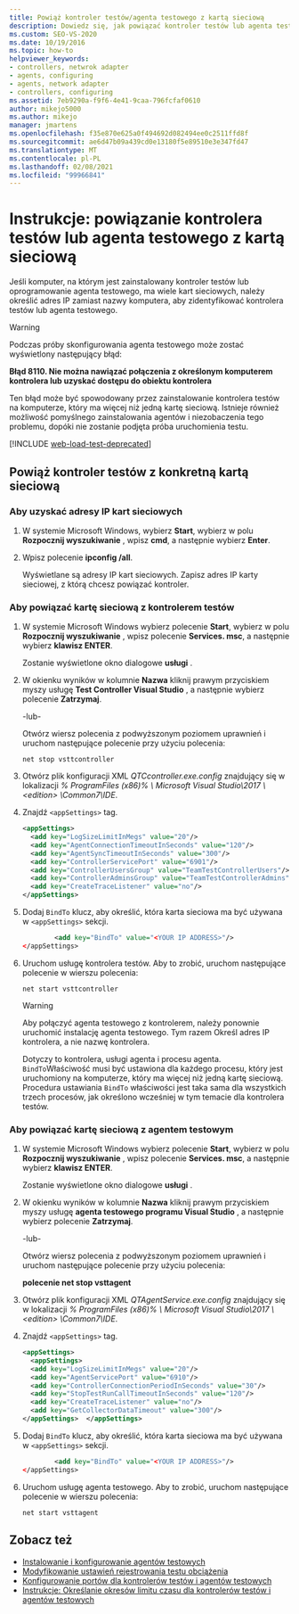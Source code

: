 ```yaml
---
title: Powiąż kontroler testów/agenta testowego z kartą sieciową
description: Dowiedz się, jak powiązać kontroler testów lub agenta testowego z kartą sieciową przy użyciu adresu IP, na wypadek gdy jest zainstalowany dla wielu kart sieciowych.
ms.custom: SEO-VS-2020
ms.date: 10/19/2016
ms.topic: how-to
helpviewer_keywords:
- controllers, netwrok adapter
- agents, configuring
- agents, network adapter
- controllers, configuring
ms.assetid: 7eb9290a-f9f6-4e41-9caa-796fcfaf0610
author: mikejo5000
ms.author: mikejo
manager: jmartens
ms.openlocfilehash: f35e870e625a0f494692d082494ee0c2511ffd8f
ms.sourcegitcommit: ae6d47b09a439cd0e13180f5e89510e3e347fd47
ms.translationtype: MT
ms.contentlocale: pl-PL
ms.lasthandoff: 02/08/2021
ms.locfileid: "99966841"
---
```

# <a name="how-to-bind-a-test-controller-or-test-agent-to-a-network-adapter"></a>Instrukcje: powiązanie kontrolera testów lub agenta testowego z kartą sieciową

Jeśli komputer, na którym jest zainstalowany kontroler testów lub oprogramowanie agenta testowego, ma wiele kart sieciowych, należy określić adres IP zamiast nazwy komputera, aby zidentyfikować kontrolera testów lub agenta testowego.

> [!WARNING]
> Podczas próby skonfigurowania agenta testowego może zostać wyświetlony następujący błąd:
>
> **Błąd 8110. Nie można nawiązać połączenia z określonym komputerem kontrolera lub uzyskać dostępu do obiektu kontrolera**
>
> Ten błąd może być spowodowany przez zainstalowanie kontrolera testów na komputerze, który ma więcej niż jedną kartę sieciową. Istnieje również możliwość pomyślnego zainstalowania agentów i niezobaczenia tego problemu, dopóki nie zostanie podjęta próba uruchomienia testu.

[!INCLUDE [web-load-test-deprecated](includes/web-load-test-deprecated.md)]

## <a name="bind-a-test-controller-to-a-specific-network-adapter"></a>Powiąż kontroler testów z konkretną kartą sieciową

### <a name="to-obtain-the-ip-addresses-of-the-network-adapters"></a>Aby uzyskać adresy IP kart sieciowych

1. W systemie Microsoft Windows, wybierz **Start**, wybierz w polu **Rozpocznij wyszukiwanie** , wpisz **cmd**, a następnie wybierz **Enter**.

2. Wpisz polecenie **ipconfig /all**.

     Wyświetlane są adresy IP kart sieciowych. Zapisz adres IP karty sieciowej, z którą chcesz powiązać kontroler.

### <a name="to-bind-a-network-adapter-to-a-test-controller"></a>Aby powiązać kartę sieciową z kontrolerem testów

1. W systemie Microsoft Windows wybierz polecenie **Start**, wybierz w polu **Rozpocznij wyszukiwanie** , wpisz polecenie **Services. msc**, a następnie wybierz **klawisz ENTER**.

     Zostanie wyświetlone okno dialogowe **usługi** .

2. W okienku wyników w kolumnie **Nazwa** kliknij prawym przyciskiem myszy usługę **Test Controller Visual Studio** , a następnie wybierz polecenie **Zatrzymaj**.

     -lub-

     Otwórz wiersz polecenia z podwyższonym poziomem uprawnień i uruchom następujące polecenie przy użyciu polecenia:

     `net stop vsttcontroller`

3. Otwórz plik konfiguracji XML *QTCcontroller.exe.config* znajdujący się w lokalizacji *% ProgramFiles (x86)% \ Microsoft Visual Studio\2017 \\ \<edition> \Common7\IDE*.

4. Znajdź `<appSettings>` tag.

    ```xml
    <appSettings>
      <add key="LogSizeLimitInMegs" value="20"/>
      <add key="AgentConnectionTimeoutInSeconds" value="120"/>
      <add key="AgentSyncTimeoutInSeconds" value="300"/>
      <add key="ControllerServicePort" value="6901"/>
      <add key="ControllerUsersGroup" value="TeamTestControllerUsers"/>
      <add key="ControllerAdminsGroup" value="TeamTestControllerAdmins"/>
      <add key="CreateTraceListener" value="no"/>
    </appSettings>
    ```

5. Dodaj `BindTo` klucz, aby określić, która karta sieciowa ma być używana w `<appSettings>` sekcji.

    ```xml
            <add key="BindTo" value="<YOUR IP ADDRESS>"/>
    </appSettings>
    ```

6. Uruchom usługę kontrolera testów. Aby to zrobić, uruchom następujące polecenie w wierszu polecenia:

    `net start vsttcontroller`

    > [!WARNING]
    > Aby połączyć agenta testowego z kontrolerem, należy ponownie uruchomić instalację agenta testowego. Tym razem Określ adres IP kontrolera, a nie nazwę kontrolera.

     Dotyczy to kontrolera, usługi agenta i procesu agenta. `BindTo`Właściwość musi być ustawiona dla każdego procesu, który jest uruchomiony na komputerze, który ma więcej niż jedną kartę sieciową. Procedura ustawiania `BindTo` właściwości jest taka sama dla wszystkich trzech procesów, jak określono wcześniej w tym temacie dla kontrolera testów.

### <a name="to-bind-a-network-interface-card-to-a-test-agent"></a>Aby powiązać kartę sieciową z agentem testowym

1. W systemie Microsoft Windows wybierz polecenie **Start**, wybierz w polu **Rozpocznij wyszukiwanie** , wpisz polecenie **Services. msc**, a następnie wybierz **klawisz ENTER**.

    Zostanie wyświetlone okno dialogowe **usługi** .

2. W okienku wyników w kolumnie **Nazwa** kliknij prawym przyciskiem myszy usługę **agenta testowego programu Visual Studio** , a następnie wybierz polecenie **Zatrzymaj**.

     -lub-

     Otwórz wiersz polecenia z podwyższonym poziomem uprawnień i uruchom następujące polecenie przy użyciu polecenia:

     **polecenie net stop vsttagent**

3. Otwórz plik konfiguracji XML *QTAgentService.exe.config* znajdujący się w lokalizacji *% ProgramFiles (x86)% \ Microsoft Visual Studio\2017 \\ \<edition> \Common7\IDE*.

4. Znajdź `<appSettings>` tag.

    ```xml
    <appSettings>
      <appSettings>
      <add key="LogSizeLimitInMegs" value="20"/>
      <add key="AgentServicePort" value="6910"/>
      <add key="ControllerConnectionPeriodInSeconds" value="30"/>
      <add key="StopTestRunCallTimeoutInSeconds" value="120"/>
      <add key="CreateTraceListener" value="no"/>
      <add key="GetCollectorDataTimeout" value="300"/>
    </appSettings>  </appSettings>
    ```

5. Dodaj `BindTo` klucz, aby określić, która karta sieciowa ma być używana w `<appSettings>` sekcji.

    ```xml
            <add key="BindTo" value="<YOUR IP ADDRESS>"/>
    </appSettings>
    ```

6. Uruchom usługę agenta testowego. Aby to zrobić, uruchom następujące polecenie w wierszu polecenia:

    `net start vsttagent`

## <a name="see-also"></a>Zobacz też

- [Instalowanie i konfigurowanie agentów testowych](../test/lab-management/install-configure-test-agents.md)
- [Modyfikowanie ustawień rejestrowania testu obciążenia](../test/modify-load-test-logging-settings.md)
- [Konfigurowanie portów dla kontrolerów testów i agentów testowych](../test/configure-ports-for-test-controllers-and-test-agents.md)
- [Instrukcje: Określanie okresów limitu czasu dla kontrolerów testów i agentów testowych](../test/how-to-specify-timeout-periods-for-test-controllers-and-test-agents.md)
